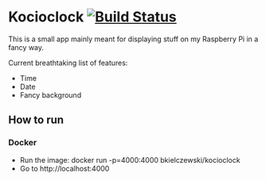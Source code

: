 Kocioclock [![Build Status](https://travis-ci.org/bkielczewski/kocioclock.svg?branch=master)](https://travis-ci.org/bkielczewski/kocioclock)
==========

This is a small app mainly meant for displaying stuff on my Raspberry Pi in a fancy way. 

Current breathtaking list of features:

- Time
- Date
- Fancy background

How to run
----------

### Docker

- Run the image:
        docker run -p=4000:4000 bkielczewski/kocioclock
- Go to http://localhost:4000

